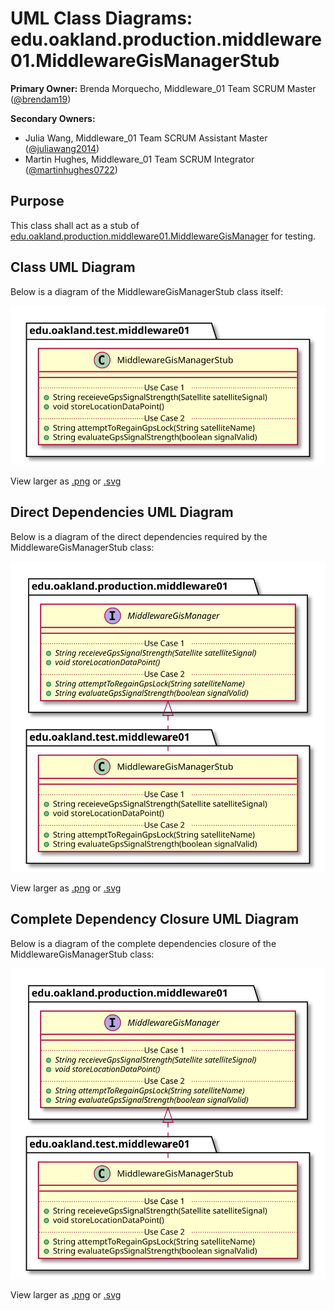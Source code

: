 # UML Class Diagrams: edu.oakland.production.middleware01.MiddlewareGisManagerStub

**Primary Owner:** Brenda Morquecho, Middleware_01 Team SCRUM Master ([@brendam19](https://github.com/brendam19/))

**Secondary Owners:**

- Julia Wang, Middleware_01 Team SCRUM Assistant Master ([@juliawang2014](https://github.com/juliawang2014/))
- Martin Hughes, Middleware_01 Team SCRUM Integrator ([@martinhughes0722](https://github.com/martinhughes0722/))

## Purpose

This class shall act as a stub of [edu.oakland.production.middleware01.MiddlewareGisManager](../../production/MiddlewareGisManager) for testing.

## Class UML Diagram

Below is a diagram of the MiddlewareGisManagerStub class itself:

![MiddlewareGisManagerStub](./MiddlewareGisManagerStub.svg)

View larger as [.png](./MiddlewareGisManagerStub.png) or [.svg](./MiddlewareGisManagerStub.svg)

## Direct Dependencies UML Diagram

Below is a diagram of the direct dependencies required by the MiddlewareGisManagerStub class:

![MiddlewareGisManagerStub Direct Dependencies](./MiddlewareGisManagerStub_DirectDependencies.svg)

View larger as [.png](./MiddlewareGisManagerStub_DirectDependencies.png) or [.svg](./MiddlewareGisManagerStub_DirectDependencies.svg)

## Complete Dependency Closure UML Diagram

Below is a diagram of the complete dependencies closure of the MiddlewareGisManagerStub class:

![MiddlewareGisManagerStub Dependency Closure](./MiddlewareGisManagerStub_Closure.svg)

View larger as [.png](./MiddlewareGisManagerStub_Closure.png) or [.svg](./MiddlewareGisManagerStub_Closure.svg)
